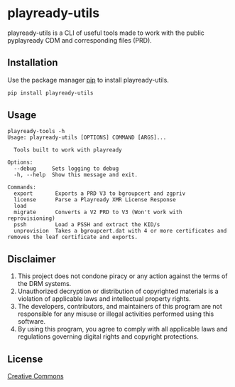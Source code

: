 # playready-utils

playready-utils is a CLI of useful tools made to work with the public pyplayready CDM and corresponding files (PRD).

## Installation

Use the package manager [pip](https://pip.pypa.io/en/stable/) to install playready-utils.

```bash
pip install playready-utils
```

## Usage

```
playready-tools -h
Usage: playready-utils [OPTIONS] COMMAND [ARGS]...

  Tools built to work with playready

Options:
  --debug     Sets logging to debug
  -h, --help  Show this message and exit.

Commands:
  export       Exports a PRD V3 to bgroupcert and zgpriv
  license      Parse a Playready XMR License Response
  load
  migrate      Converts a V2 PRD to V3 (Won't work with reprovisioning)
  pssh         Load a PSSH and extract the KID/s
  unprovision  Takes a bgroupcert.dat with 4 or more certificates and removes the leaf certificate and exports.
```

## Disclaimer

1. This project does not condone piracy or any action against the terms of the DRM systems.
2. Unauthorized decryption or distribution of copyrighted materials is a violation of applicable laws and intellectual property rights.
3. The developers, contributors, and maintainers of this program are not responsible for any misuse or illegal activities performed using this software.
4. By using this program, you agree to comply with all applicable laws and regulations governing digital rights and copyright protections.

## License

[Creative Commons](https://github.com/8c/playready-utils/blob/master/LICENSE)
